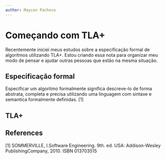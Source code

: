 ```yaml
---
author: Maycon Pacheco
---
```


# Começando com TLA+

Recentemente iniciei meus estudos sobre a especificação formal de algoritmos utilizando TLA+. Estou criando essa nota para organizar meu modo de pensar e ajudar outras pessoas que estão na mesma situação.

## Especificação formal

Especificar um algoritmo formalmente significa descreve-lo de forma abstrata, completa e precisa utilizando uma linguagem com sintaxe e semantica formalmente definidas. [1]

## TLA+




## References

[1] SOMMERVILLE, I.Software Engineering. 9th. ed. USA: Addison-Wesley PublishingCompany, 2010. ISBN 013703515

